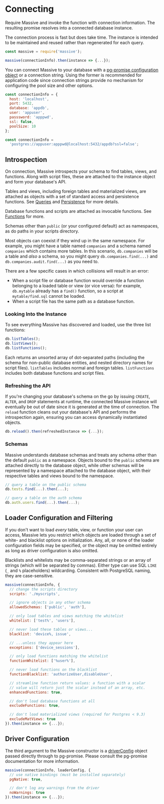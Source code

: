 # Connecting

Require Massive and invoke the function with connection information. The resulting promise resolves into a connected database instance.

The connection process is fast but does take time. The instance is intended to be maintained and reused rather than regenerated for each query.

```javascript
const massive = require('massive');

massive(connectionInfo).then(instance => {...});
```

You can connect Massive to your database with a [pg-promise configuration object](https://github.com/vitaly-t/pg-promise/wiki/Connection-Syntax#configuration-object) or a connection string. Using the former is recommended for application code since connection strings provide no mechanism for configuring the pool size and other options.

```javascript
const connectionInfo = {
  host: 'localhost',
  port: 5432,
  database: 'appdb',
  user: 'appuser',
  passsword: 'apppwd',
  ssl: false,
  poolSize: 10
};
```

```javascript
const connectionInfo =
  'postgres://appuser:apppwd@localhost:5432/appdb?ssl=false';
```

## Introspection

On connection, Massive introspects your schema to find tables, views, and functions. Along with script files, these are attached to the instance object and form your database's API.

Tables and views, including foreign tables and materialized views, are attached as objects with a set of standard access and persistence functions. See [Queries](/queries) and [Persistence](/persistence) for more details.

Database functions and scripts are attached as invocable functions. See [Functions](/functions) for more.

Schemas other than `public` (or your configured default) act as namespaces, as do paths in your scripts directory.

Most objects can coexist if they wind up in the same namespace. For example, you might have a table named `companies` and a schema named `companies` which contains more tables. In this scenario, `db.companies` will be a table and _also_ a schema, so you might query `db.companies.find(...)` and `db.companies.audit.find(...)` as you need to.

There are a few specific cases in which collisions will result in an error:

* When a script file or database function would override a function belonging to a loaded table or view (or vice versa): for example, `db.mytable` already has a `find()` function, so a script at `mytable/find.sql` cannot be loaded.
* When a script file has the same path as a database function.

### Looking Into the Instance

To see everything Massive has discovered and loaded, use the three list functions:

```javascript
db.listTables();
db.listViews();
db.listFunctions();
```

Each returns an unsorted array of dot-separated paths (including the schema for non-public database entities, and nested directory names for script files). `listTables` includes normal and foreign tables. `listFunctions` includes both database functions and script files.

### Refreshing the API

If you're changing your database's schema on the go by issuing `CREATE`, `ALTER`, and `DROP` statements at runtime, the connected Massive instance will eventually be out of date since it is generated at the time of connection. The `reload` function cleans out your database's API and performs the introspection again, ensuring you can access dynamically instantiated objects.

```javascript
db.reload().then(refreshedInstance => {...});
```

### Schemas

Massive understands database schemas and treats any schema other than the default `public` as a namespace. Objects bound to the `public` schema are attached directly to the database object, while other schemas will be represented by a namespace attached to the database object, with their respective tables and views bound to the namespace.

```javascript
// query a table on the public schema
db.tests.find(...).then(...);

// query a table on the auth schema
db.auth.users.find(...).then(...);
```

## Loader Configuration and Filtering

If you don't want to load _every_ table, view, or function your user can access, Massive lets you restrict which objects are loaded through a set of white- and blacklist options on initialization. Any, all, or none of the loader configuration fields may be specified, or the object may be omitted entirely as long as driver configuration is also omitted.

Blacklists and whitelists may be comma-separated strings or an array of strings (which will be separated by commas). Either type can use SQL `LIKE` (`_` and `%` placeholders) wildcarding. Consistent with PostgreSQL naming, they are case-sensitive.

```javascript
massive(connectionInfo, {
  // change the scripts directory
  scripts: './myscripts',

  // ignore objects in any other schema
  allowedSchemas: ['public', 'auth'],   

  // only load tables and views matching the whitelist
  whitelist: ['test%', 'users'],

  // never load these tables or views...
  blacklist: 'device%, issue',

  // ...unless they appear here
  exceptions: ['device_sessions'],

  // only load functions matching the whitelist
  functionWhitelist: ['%user%'],

  // never load functions on the blacklist
  functionBlacklist: 'authorizeUser,disableUser',

  // streamline function return values: a function with a scalar
  // value will return just the scalar instead of an array, etc.
  enhancedFunctions: true,

  // don't load database functions at all
  excludeFunctions: true,

  // don't load materialized views (required for Postgres < 9.3)
  excludeMatViews: true
}).then(instance => {...});
```

## Driver Configuration

The third argument to the Massive constructor is a [driverConfig](https://vitaly-t.github.io/pg-promise/module-pg-promise.html) object passed directly through to pg-promise. Please consult the pg-promise documentation for more information.

```javascript
massive(connectionInfo, loaderConfig, {
  // use native bindings (must be installed separately)
  pgNative: true,

  // don't log any warnings from the driver
  noWarnings: true
}).then(instance => {...});
```
